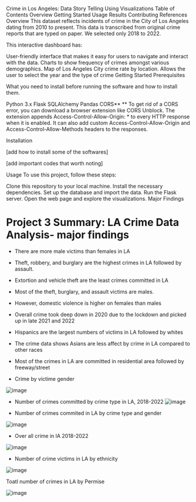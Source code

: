 Crime in Los Angeles: Data Story Telling Using Visualizations
Table of Contents
Overview
Getting Started
Usage
Results
Contributing
References
Overview
This dataset reflects incidents of crime in the City of Los Angeles dating from 2010 to present. This data is transcribed from original crime reports that are typed on paper. We selected only 2018 to 2022.

This interactive dashboard has:

User-friendly interface that makes it easy for users to navigate and interact with the data.
Charts to show frequency of crimes amongst various demographics.
Map of Los Angeles City crime rate by location.
Allows the user to select the year and the type of crime
Getting Started
Prerequisites

What you need to install before running the software and how to install them.

Python 3.x
Flask
SQLAlchemy
Pandas
CORS**
** To get rid of a CORS error, you can download a browser extension like CORS Unblock. The extension appends Access-Control-Allow-Origin: * to every HTTP response when it is enabled. It can also add custom Access-Control-Allow-Origin and Access-Control-Allow-Methods headers to the responses.

Installation

[add how to install some of the softwares]

[add important codes that worth noting]

Usage
To use this project, follow these steps:

Clone this repository to your local machine.
Install the necessary dependencies.
Set up the database and import the data.
Run the Flask server.
Open the web page and explore the visualizations.
Major Findings

# Project 3 Summary: LA Crime Data Analysis- major findings

* There are more male victims than females in LA
* Theft, robbery, and burglary are the highest crimes in LA followed by assault.
*	Extortion and vehicle theft are the least crimes committed in LA
*	Most of the theft, burglary, and assault victims are males.
*	However, domestic violence is higher on females than males
*	Overall crime took deep down in 2020 due to the lockdown and picked up in late 2021 and 2022
*	Hispanics are the largest numbers of victims in LA followed by whites
*	The crime data shows Asians are less affect by crime in LA compared to other races
*	Most of the crimes in LA are committed in residential area followed by freeway/street

* Crime by victime gender

![image](https://user-images.githubusercontent.com/117956888/231846465-cac37977-5bc6-43ca-89bf-a422e2adadd0.png)

* Number of crimes committed by crime type in LA, 2018-2022
![image](https://user-images.githubusercontent.com/117956888/231846817-2d9c0152-555a-44ca-b3d4-1dd684d4c13e.png)

* Number of crimes commited in LA by crime type and gender

![image](https://user-images.githubusercontent.com/117956888/231847151-0904fe66-51e9-4b7a-9ff5-4706155a226c.png)

* Over all crime in lA 2018-2022

![image](https://user-images.githubusercontent.com/117956888/231847377-98de4bbc-c5a7-4caa-98e6-ccf939ce7ebb.png)

* Number of crime victims in LA by ethnicity

![image](https://user-images.githubusercontent.com/117956888/231847768-ce0467dd-ac8c-44fa-b619-575dece6b4d1.png)

Toatl number of crimes in LA by Permise

![image](https://user-images.githubusercontent.com/117956888/231847921-7d17d4c5-5e4e-4459-9412-8fe7a9f8477f.png)





